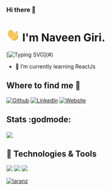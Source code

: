 ### Hi there 👋

<!--
**1naveengiri/1naveengiri** is a ✨ _special_ ✨ repository because its `README.md` (this file) appears on your GitHub profile.

Here are some ideas to get you started:

- 🔭 I’m currently working on ...
- 🌱 I’m currently learning ...
- 👯 I’m looking to collaborate on ...
- 🤔 I’m looking for help with ...
- 💬 Ask me about ...
- 📫 How to reach me: ...
- 😄 Pronouns: ...
- ⚡ Fun fact: ...
-->

# <img src="https://github.com/laranz/laranz/blob/main/hi.gif" width="35px" /> I'm Naveen Giri.

[![Typing SVG](https://readme-typing-svg.herokuapp.com?font=comfortaa&color=016EEA&size=24&width=500&lines=WordPress+Developer;Nice+to+meet+you...)](#)

* 🌱 I’m currently learning ReactJs 

## Where to find me :thinking:

[![Github](https://img.shields.io/badge/-Github-181717?style=for-the-badge&logo=Github&logoColor=white)](https://github.com/1naveengiri)
[![LinkedIn](https://img.shields.io/badge/-LinkedIn-0077B5?style=for-the-badge&logo=LinkedIn&logoColor=white)](https://www.linkedin.com/in/1naveengiri/)
[![Website](https://img.shields.io/badge/-Website-21759B?style=for-the-badge&logo=wordpress&logoColor=white)](https://www.naveengiri.com)

## Stats :godmode:
<a href="https://github.com/1naveengiri/">
  <img align="center" src="https://github-readme-stats.vercel.app/api?username=1naveengiri&show_icons=true&line_height=27&count_private=true&title_color=ffffff&text_color=c9cacc&icon_color=2bbc8a&bg_color=1d1f21" />
</a>

## 🔧 Technologies & Tools
![](https://img.shields.io/badge/OS-Mac-informational?style=flat&logo=macos&logoColor=white&color=2bbc8a)
![](https://img.shields.io/badge/Editor-visual-informational?style=flat&logo=visual&logoColor=white&color=2bbc8a)
![](https://img.shields.io/badge/Shell-Zsh-informational?style=flat&logo=gnu-bash&logoColor=white&color=2bbc8a)


<a href="https://github.com/1naveengiri/">
<img src="https://komarev.com/ghpvc/?username=1naveengiri" alt="laranz" />
</a
